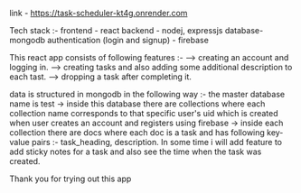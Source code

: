 link - https://task-scheduler-kt4g.onrender.com

Tech stack :-
frontend - react 
backend - nodej, expressjs
database- mongodb
authentication (login and signup) - firebase

This react app consists of following features :-
--> creating an account and logging in.
--> creating tasks and also adding some additional description to each tast.
--> dropping a task after completing it.

data is structured in mongodb in the following way :-
the master database name is test ->
inside this database there are collections where each collection name corresponds to that specific user's uid which is created when user creates an account and registers using firebase ->
inside each collection there are docs where each doc is a task and has following key-value pairs :-
task_heading, description.
In some time i will add feature to add sticky notes for a task and also see the time when the task was created.

Thank you for trying out this app
